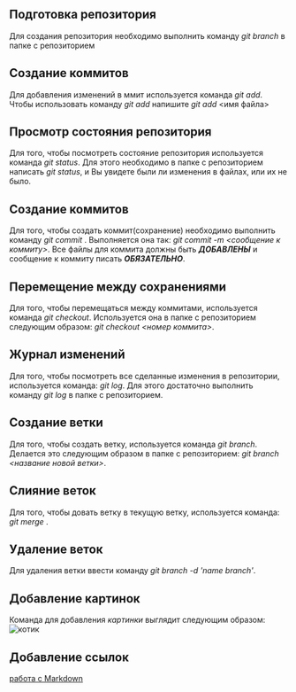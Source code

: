 ## Подготовка репозитория 
Для создания репозитория необходимо выполнить команду *git branch* в папке с репозиторием

## Создание коммитов
Для добавления изменений в ммит используется команда *git add*. Чтобы использовать команду *git add* напишите *git add* <имя файла>

## Просмотр состояния репозитория
Для того, чтобы посмотреть состояние репозитория используется команда *git status*. Для этого необходимо в папке с репозиторием написать *git status*, и Вы увидете были ли изменения в файлах, или их не было.

## Создание коммитов
Для того, чтобы создать коммит(сохранение) необходимо выполнить команду *git commit* . Выполняется она так: *git commit -m <сообщение к коммиту>*. Все файлы для коммита должны быть ***ДОБАВЛЕНЫ*** и сообщение к коммиту писать ***ОБЯЗАТЕЛЬНО***.

## Перемещение между сохранениями
Для того, чтобы перемещаться между коммитами, используется команда *git checkout*. Используется она в папке с репозиторием следующим образом: *git checkout <номер коммита>*.

## Журнал изменений
Для того, чтобы посмотреть все сделанные изменения в репозитории, используется команда: *git log*. Для этого достаточно выполнить команду *git log* в папке с репозиторием.

## Создание ветки
Для того, чтобы создать ветку, используется команда *git branch*. Делается это следующим образом в папке с репозиторием: *git branch <название новой ветки>*.

## Слияние веток
Для того, чтобы довать ветку в текущую ветку, используется команда: *git merge <name branch>*.

## Удаление веток
Для удаления ветки ввести команду *git branch -d 'name branch'*.

## Добавление картинок
Команда для добавления *картинки* выглядит следующим образом:
![котик](https://img.desktopwallpapers.ru/animals/pics/wide/1920x1080/55aebb2f4aff271b807697b8cb00a5d0.jpg)

## Добавление ссылок

[работа с Markdown](https://gist.github.com/Jekins/2bf2d0638163f1294637)
